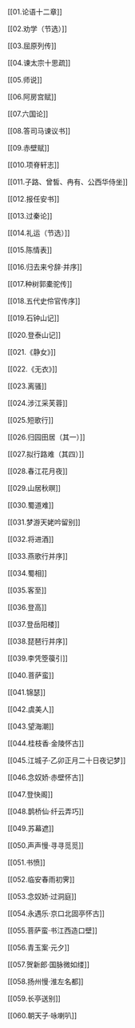 
[[01.论语十二章]]

  

[[02.劝学（节选）]]

  

[[03.屈原列传]]

  

[[04.谏太宗十思疏]]

  

[[05.师说]]

  

[[06.阿房宫赋]]

  

[[07.六国论]]

  

[[08.答司马谏议书]]

  

[[09.赤壁赋]]

  

[[010.项脊轩志]]

  

[[011.子路、曾皙、冉有、公西华侍坐]]

  

[[012.报任安书]]

  



  

[[013.过秦论]]

  

[[014.礼运（节选）]]

  

[[015.陈情表]]

  

[[016.归去来兮辞·并序]]

  

[[017.种树郭橐驼传]]

  

[[018.五代史伶官传序]]

  

[[019.石钟山记]]

  

[[020.登泰山记]]

  

[[021.《静女》]]

  

[[022.《无衣》]]

  

[[023.离骚]]

  

[[024.涉江采芙蓉]]

  

[[025.短歌行]]

  

[[026.归园田居（其一）]]

  

[[027.拟行路难（其四）]]

  

  

[[028.春江花月夜]]

  

[[029.山居秋暝]]

  

[[030.蜀道难]]

  

[[031.梦游天姥吟留别]]

  

[[032.将进酒]]

  

[[033.燕歌行并序]]

  

[[034.蜀相]]

  

[[035.客至]]

  

[[036.登高]]

  

[[037.登岳阳楼]]

  

[[038.琵琶行并序]]

  

[[039.李凭箜篌引]]

  

[[040.菩萨蛮]]

  

[[041.锦瑟]]

  

[[042.虞美人]]

  

[[043.望海潮]]

  

[[044.桂枝香·金陵怀古]]

  

[[045.江城子·乙卯正月二十日夜记梦]]

  

[[046.念奴娇·赤壁怀古]]

  

[[047.登快阁]]

  

[[048.鹊桥仙·纤云弄巧]]

  

[[049.苏幕遮]]

  

[[050.声声慢·寻寻觅觅]]

  

[[051.书愤]]

  

[[052.临安春雨初霁]]

  

[[053.念奴娇·过洞庭]]

  

[[054.永遇乐·京口北固亭怀古]]

[[055.菩萨蛮·书江西造口壁]]

  

[[056.青玉案·元夕]]

  

[[057.贺新郎·国脉微如缕]]

  

[[058.扬州慢·淮左名都]]

  

[[059.长亭送别]]

[[060.朝天子·咏喇叭]]

  



